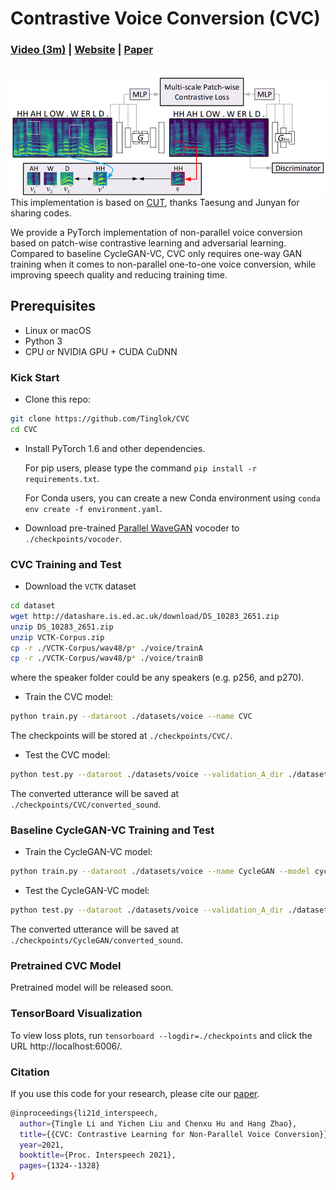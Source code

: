 

# Contrastive Voice Conversion (CVC)

###  [Video (3m)](https://youtu.be/bIxrmISaqbQ) |   [Website](https://tinglok.netlify.app/files/cvc) |   [Paper](https://arxiv.org/abs/2011.00782)
<br>

<img src='figs/CVC.jpg' align="right" width=960>

<br><br><br><br>

This implementation is based on [CUT](https://github.com/taesungp/contrastive-unpaired-translation), thanks Taesung and Junyan for sharing codes.

We provide a PyTorch implementation of non-parallel voice conversion based on patch-wise contrastive learning and adversarial learning. Compared to baseline CycleGAN-VC, CVC only requires one-way GAN training when it comes to non-parallel one-to-one voice conversion, while improving speech quality and reducing training time. 

## Prerequisites
- Linux or macOS
- Python 3
- CPU or NVIDIA GPU + CUDA CuDNN

### Kick Start

- Clone this repo:
```bash
git clone https://github.com/Tinglok/CVC
cd CVC
```

- Install PyTorch 1.6 and other dependencies.

  For pip users, please type the command `pip install -r requirements.txt`.

  For Conda users,  you can create a new Conda environment using `conda env create -f environment.yaml`.
  
- Download pre-trained [Parallel WaveGAN](https://drive.google.com/drive/folders/1qoocM-VQZpjbv5B-zVJpdraazGcPL0So?usp=drive_open) vocoder to `./checkpoints/vocoder`.


### CVC Training and Test

- Download the `VCTK` dataset
```bash
cd dataset
wget http://datashare.is.ed.ac.uk/download/DS_10283_2651.zip
unzip DS_10283_2651.zip
unzip VCTK-Corpus.zip
cp -r ./VCTK-Corpus/wav48/p* ./voice/trainA
cp -r ./VCTK-Corpus/wav48/p* ./voice/trainB
```
where the speaker folder could be any speakers (e.g. p256, and p270).

- Train the CVC model:
```bash
python train.py --dataroot ./datasets/voice --name CVC
```
The checkpoints will be stored at `./checkpoints/CVC/`.

- Test the CVC model:
```bash
python test.py --dataroot ./datasets/voice --validation_A_dir ./datasets/voice/trainA --output_A_dir ./checkpoints/CVC/converted_sound
```

The converted utterance will be saved at `./checkpoints/CVC/converted_sound`.

### Baseline CycleGAN-VC Training and Test

- Train the CycleGAN-VC model:
```bash
python train.py --dataroot ./datasets/voice --name CycleGAN --model cycle_gan
```
- Test the CycleGAN-VC model:
```bash
python test.py --dataroot ./datasets/voice --validation_A_dir ./datasets/voice/trainA --output_A_dir ./checkpoints/CycleGAN/converted_sound --model cycle_gan
```

The converted utterance will be saved at `./checkpoints/CycleGAN/converted_sound`.

### Pretrained CVC  Model 

Pretrained model will be released soon.

### TensorBoard Visualization

To view loss plots, run `tensorboard --logdir=./checkpoints` and click the URL http://localhost:6006/.

### Citation

If you use this code for your research, please cite our [paper](https://arxiv.org/abs/2011.00782).

```bash
@inproceedings{li21d_interspeech,
  author={Tingle Li and Yichen Liu and Chenxu Hu and Hang Zhao},
  title={{CVC: Contrastive Learning for Non-Parallel Voice Conversion}},
  year=2021,
  booktitle={Proc. Interspeech 2021},
  pages={1324--1328}
}
```
